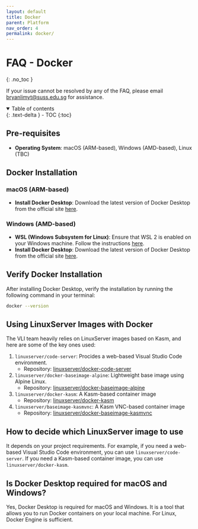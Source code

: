 ```yaml
---
layout: default
title: Docker
parent: Platform
nav_order: 4
permalink: docker/
---
```


# FAQ - Docker
{: .no_toc }

If your issue cannot be resolved by any of the FAQ, please email <bryanlimyt@suss.edu.sg> for assistance. <!-- <vlisupport@suss.edu.sg> -->

<details open markdown="block">
  <summary>
    Table of contents
  </summary>
  {: .text-delta }
- TOC
{:toc}
</details>

## Pre-requisites
- **Operating System**: macOS (ARM-based), Windows (AMD-based), Linux (TBC)

## Docker Installation
### macOS (ARM-based)
- **Install Docker Desktop**: Download the latest version of Docker Desktop from the official site [here](https://docs.docker.com/desktop/mac/install/).

### Windows (AMD-based)
- **WSL (Windows Subsystem for Linux)**: Ensure that WSL 2 is enabled on your Windows machine. Follow the instructions [here](https://docs.microsoft.com/en-us/windows/wsl/install-win10).
- **Install Docker Desktop**: Download the latest version of Docker Desktop from the official site [here](https://docs.docker.com/desktop/windows/install/).

<!-- 
### Linux
- **Install Docker Engine**: Follow the instructions [here](https://docs.docker.com/engine/install/). -->

## Verify Docker Installation
After installing Docker Desktop, verify the installation by running the following command in your terminal:
```bash
docker --version
```

## Using LinuxServer Images with Docker
The VLI team heavily relies on LinuxServer images based on Kasm, and here are some of the key ones used:
1. `linuxserver/code-server`: Procides a web-based Visual Studio Code environment.
    - Repository: [linuxserver/docker-code-server](https://github.com/linuxserver/docker-code-server)
2. `linuxserver/docker-baseimage-alpine`: Lightweight base image using Alpine Linux.
    - Repository: [linuxserver/docker-baseimage-alpine](https://github.com/linuxserver/docker-baseimage-alpine)
3. `linuxserver/docker-kasm`: A Kasm-based container image
    - Repository: [linuxserver/docker-kasm](https://github.com/linuxserver/docker-kasm)
4. `linuxserver/baseimage-kasmvnc`: A Kasm VNC-based container image
    - Repository: [linuxserver/docker-baseimage-kasmvnc](https://github.com/linuxserver/docker-baseimage-kasmvnc)

## How to decide which LinuxServer image to use
It depends on your project requirements. For example, if you need a web-based Visual Studio Code environment, you can use `linuxserver/code-server`. If you need a Kasm-based container image, you can use `linuxserver/docker-kasm`.

## Is Docker Desktop required for macOS and Windows?
Yes, Docker Desktop is required for macOS and Windows. It is a tool that allows you to run Docker containers on your local machine. For Linux, Docker Engine is sufficient.